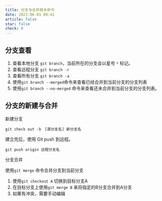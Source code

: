 ```yaml
---
title: 分支与合并相关命令
date: 2023-06-01 09:41
article: false
star: false
check: 0
---
```


## 分支查看
1. 查看本地分支 `git branch`，当前所在的分支会以星号 `*` 标记。
2. 查看远程分支 `git branch -r`
3. 查看所有分支 `git branch -a`
4. 使用`git branch --merged`命令来查看已经合并到当前分支的分支列表
5. 使用`git branch --no-merged` 命令来查看还未合并到当前分支的分支列表。

## 分支的新建与合并
新建分支
```
git check out -b　[源分支名] 新分支名
```

建立完后，使用 Git push 到远程。
```
git push origin 远程分支名
```

分支合并

使用`git merge` 命令合并分支到当前分支
1. 使用`git checkout A` 切换到目标分支A
2. 在目标分支上使用`git merge B` 来将指定的B分支合并到A分支
3. 如果有冲突，需要手动编辑